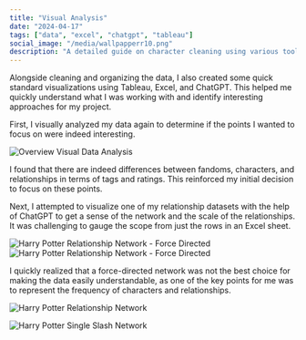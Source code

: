 ```yaml
---
title: "Visual Analysis"
date: "2024-04-17"
tags: ["data", "excel", "chatgpt", "tableau"]
social_image: "/media/wallpapperr10.png"
description: "A detailed guide on character cleaning using various tools."
---
```



Alongside cleaning and organizing the data, I also created some quick standard visualizations using Tableau, Excel, and ChatGPT. This helped me quickly understand what I was working with and identify interesting approaches for my project.

First, I visually analyzed my data again to determine if the points I wanted to focus on were indeed interesting.

![Overview Visual Data Analysis](/media/VisualAnalysis/visualAnalysis.png)


I found that there are indeed differences between fandoms, characters, and relationships in terms of tags and ratings. This reinforced my initial decision to focus on these points.



Next, I attempted to visualize one of my relationship datasets with the help of ChatGPT to get a sense of the network and the scale of the relationships. It was challenging to gauge the scope from just the rows in an Excel sheet.

![Harry Potter Relationship Network - Force Directed](/media/VisualAnalysis/visualanalysisGPT.png)
![Harry Potter Relationship Network - Force Directed](/media/VisualAnalysis/NetzwerkGPT.png)

I quickly realized that a force-directed network was not the best choice for making the data easily understandable, as one of the key points for me was to represent the frequency of characters and relationships.

![Harry Potter Relationship Network](/media/VisualAnalysis/all_ships.png)

![Harry Potter Single Slash Network](/media/VisualAnalysis/visualanalysis1.png)
